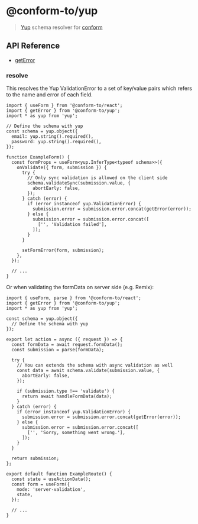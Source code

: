# @conform-to/yup

> [Yup](https://github.com/jquense/yup) schema resolver for [conform](https://github.com/edmundhung/conform)

<!-- aside -->

## API Reference

- [getError](#geterror)

<!-- /aside -->

### resolve

This resolves the Yup ValidationError to a set of key/value pairs which refers to the name and error of each field.

```tsx
import { useForm } from '@conform-to/react';
import { getError } from '@conform-to/yup';
import * as yup from 'yup';

// Define the schema with yup
const schema = yup.object({
  email: yup.string().required(),
  password: yup.string().required(),
});

function ExampleForm() {
  const formProps = useForm<yup.InferType<typeof schema>>({
    onValidate({ form, submission }) {
      try {
        // Only sync validation is allowed on the client side
        schema.validateSync(submission.value, {
          abortEarly: false,
        });
      } catch (error) {
        if (error instanceof yup.ValidationError) {
          submission.error = submission.error.concat(getError(error));
        } else {
          submission.error = submission.error.concat([
            ['', 'Validation failed'],
          ]);
        }
      }

      setFormError(form, submission);
    },
  });

  // ...
}
```

Or when validating the formData on server side (e.g. Remix):

```tsx
import { useForm, parse } from '@conform-to/react';
import { getError } from '@conform-to/yup';
import * as yup from 'yup';

const schema = yup.object({
  // Define the schema with yup
});

export let action = async ({ request }) => {
  const formData = await request.formData();
  const submission = parse(formData);

  try {
    // You can extends the schema with async validation as well
    const data = await schema.validate(submission.value, {
      abortEarly: false,
    });

    if (submission.type !== 'validate') {
      return await handleFormData(data);
    }
  } catch (error) {
    if (error instanceof yup.ValidationError) {
      submission.error = submission.error.concat(getError(error));
    } else {
      submission.error = submission.error.concat([
        ['', 'Sorry, something went wrong.'],
      ]);
    }
  }

  return submission;
};

export default function ExampleRoute() {
  const state = useActionData();
  const form = useForm({
    mode: 'server-validation',
    state,
  });

  // ...
}
```
